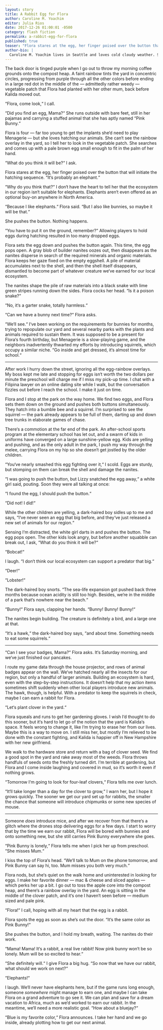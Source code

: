 ```yaml
---
layout: story
title: A Rabbit Egg for Flora
author: Caroline M. Yoachim
editor: Julia Rios
date: 2017-12-26 01:00:01 -0500
category: flash fiction
permalink: a-rabbit-egg-for-flora
published: true
teaser: "Flora stares at the egg, her finger poised over the button that will initiate the hatching sequence. 'It's probably an elephant.' "
author-bio: |
  Caroline M. Yoachim lives in Seattle and loves cold cloudy weather. She is the author of dozens of short stories, appearing in _Fantasy & Science Fiction_, _Clarkesworld_, _simov’s_, and _Lightspeed_, among other places. Her debut short story collection, _Seven Wonders of a Once and Future World & Other Stories_, came out with Fairwood Press in August 2016. For more about Caroline, check out her website at [carolineyoachim.com](http://carolineyoachim.com/).
---
```

The back door is tinged purple when I go out to throw my morning coffee grounds onto the compost heap. A faint rainbow tints the yard in concentric circles, progressing from purple through all the other colors before ending in a large red dot in the middle of the — admittedly rather weedy — vegetable patch that Flora had planted with her other mum, back before Kalida moved out.

“Flora, come look,“ I call.

“Did you find an egg, Mama?“ She runs outside with bare feet, still in her pajamas and carrying a stuffed animal that she has aptly named “Pink Bunny.“

Flora is four — far too young to get the implants she‘d need to play Menagerie — but she loves hatching our animals. She can‘t see the rainbow overlay in the yard, so I tell her to look in the vegetable patch. She searches and comes up with a pale brown egg small enough to fit in the palm of her hand.

“What do you think it will be?“ I ask.

Flora stares at the egg, her finger poised over the button that will initiate the hatching sequence. “It‘s probably an elephant.“

“Why do you think that?“ I don‘t have the heart to tell her that the ecosystem in our region isn‘t suitable for elephants. Elephants aren‘t even offered as an optional buy-on anywhere in North America.

“Because I like elephants.“ Flora said. “But I also like bunnies, so maybe it will be that.“

She pushes the button. Nothing happens.

“You have to put it on the ground, remember?“ Allowing players to hold eggs during hatching resulted in too many dropped eggs.

Flora sets the egg down and pushes the button again. This time, the egg pops open. A gray blob of builder nanites oozes out, then disappears as the nanites disperse in search of the required minerals and organic materials. Flora keeps her gaze fixed on the empty eggshell. A pile of material accumulates next to the shell, and then the shell itself disappears, dismantled to become part of whatever creature we‘ve earned for our local ecosystem.

The nanites shape the pile of raw materials into a black snake with lime green stripes running down the sides. Flora cocks her head. “Is it a poison snake?“

“No, it‘s a garter snake, totally harmless.“

“Can we have a bunny next time?“ Flora asks.

“We‘ll see.“ I‘ve been working on the requirements for bunnies for months, trying to repopulate our yard and several nearby parks with the plants and animals required to sustain them. It was supposed to be a present for Flora‘s fourth birthday, but Menagerie is a slow-playing game, and the neighbors inadvertently thwarted my efforts by introducing squirrels, which occupy a similar niche. “Go inside and get dressed, it‘s almost time for school.“

----

After work I hurry down the street, ignoring all the egg-rainbow overlays. My boss kept me late and stopping for eggs isn‘t worth the two dollars per minute the preschool will charge me if I miss my pick-up time. I chat with a Filipina lawyer on an online dating site while I walk, but the conversation fizzles out before I reach the school. I make it just on time.

Flora and I stop at the park on the way home. We find two eggs, and Flora sets them down on the ground and pushes both buttons simultaneously. They hatch into a bumble bee and a squirrel. I‘m surprised to see the squirrel — the park already appears to be full of them, darting up and down tree trunks in elaborate games of chase.

There‘s a commotion at the far end of the park. An after-school sports program at the elementary school has let out, and a swarm of kids in uniforms have converged on a large sunshine-yellow egg. Kids are yelling and pushing, and as the only adult in the park, I push my way through the melee, carrying Flora on my hip so she doesn‘t get jostled by the older children.

“You‘ve nearly smashed this egg fighting over it,“ I scold. Eggs are sturdy, but stomping on them can break the shell and damage the nanites.

“I was going to push the button, but Lizzy snatched the egg away,“ a white girl said, pouting. Soon they were all talking at once:

“I found the egg, I should push the button.“

“Did not! I did!“

While the other children are yelling, a dark-haired boy sidles up to me and says, “I‘ve never seen an egg that big before, and they‘ve just released a new set of animals for our region.“

Sensing I‘m distracted, the white girl darts in and pushes the button. The egg pops open. The other kids look angry, but before another squabble can break out, I ask, “What do you think it will be?“

“Bobcat!“

I laugh. “I don‘t think our local ecosystem can support a predator that big.“

“Deer!“

“Lobster!“

The dark-haired boy snorts. “The sea-life expansion got pushed back three months because ocean acidity is still too high. Besides, we‘re in the middle of a park that‘s nowhere near the beach.“

“Bunny!“ Flora says, clapping her hands. “Bunny! Bunny! Bunny!“

The nanites begin building. The creature is definitely a bird, and a large one at that.

“It‘s a hawk,“ the dark-haired boy says, “and about time. Something needs to eat some squirrels.“

----

“Can I see your badges, Mama?“ Flora asks. It‘s Saturday morning, and we‘ve just finished our pancakes.

I route my game data through the house projector, and rows of animal badges appear on the wall. We‘ve hatched nearly all the insects for our region, but only a handful of larger animals. Building an ecosystem is hard, even with the step-by-step instructions. It doesn‘t help that my action items sometimes shift suddenly when other local players introduce new animals. The hawk, though, is helpful. With a predator to keep the squirrels in check, maybe I can earn a rabbit for Flora.

“Let‘s plant clover in the yard.“

Flora squeals and runs to get her gardening gloves. I wish I‘d thought to do this sooner, but it‘s hard to let go of the notion that the yard is Kalida‘s space. It feels wrong to change it, like I‘m trying to erase her from our lives. Maybe this is a way to move on. I still miss her, but mostly I‘m relieved to be done with the constant fighting, and Kalida is happier off in New Hampshire with her new girlfriend.

We walk to the hardware store and return with a bag of clover seed. We find a good spot in the yard and rake away most of the weeds. Flora throws handfuls of seeds onto the freshly turned dirt. I‘m terrible at gardening, but Flora and I come inside laughing and covered in mud, so it‘s worth it even if nothing grows.

“Tomorrow I‘m going to look for four-leaf clovers,“ Flora tells me over lunch.

“It‘ll take longer than a day for the clover to grow,“ I warn her, but I hope it grows quickly. The sooner we get our yard set up for rabbits, the smaller the chance that someone will introduce chipmunks or some new species of mouse.

----

Someone _does_ introduce mice, and after we recover from that there‘s a glitch where the drones stop delivering eggs for a few days. I start to worry that by the time we earn our rabbit, Flora will be bored with bunnies and onto something new, but she still carries Pink Bunny everywhere she goes.

“Pink Bunny is lonely,“ Flora tells me when I pick her up from preschool. “She misses Mum.“

I kiss the top of Flora‘s head. “We‘ll talk to Mum on the phone tomorrow, and Pink Bunny can say hi, too. Mum misses you both very much.“

Flora nods, but she‘s quiet on the walk home and uninterested in looking for eggs. I make her favorite dinner — mac & cheese and sliced apples — which perks her up a bit. I go out to toss the apple core into the compost heap, and there‘s a rainbow overlay in the yard. An egg is sitting in the middle of the clover patch, and it‘s one I haven‘t seen before — medium sized and pale pink.

“Flora!“ I call, hoping with all my heart that the egg is a rabbit.

Flora spots the egg as soon as she‘s out the door. “It‘s the same color as Pink Bunny!“

She pushes the button, and I hold my breath, waiting. The nanites do their work.

“Mama! Mama! It‘s a rabbit, a real live rabbit! Now pink bunny won‘t be so lonely. Mum will be so excited to hear.“

“She definitely will.“ I give Flora a big hug. “So now that we have our rabbit, what should we work on next?“

“Elephants!“

I laugh. We‘ll never have elephants here, but if the game runs long enough, someone _somewhere_ might manage to earn one, and maybe I can take Flora on a grand adventure to go see it. We can plan and save for a dream vacation to Africa, much as we‘d worked to earn our rabbit. In the meantime, we‘ll need a more realistic goal. “How about a bluejay?“

“Blue is my favorite color,“ Flora announces. I take her hand and we go inside, already plotting how to get our next animal.
